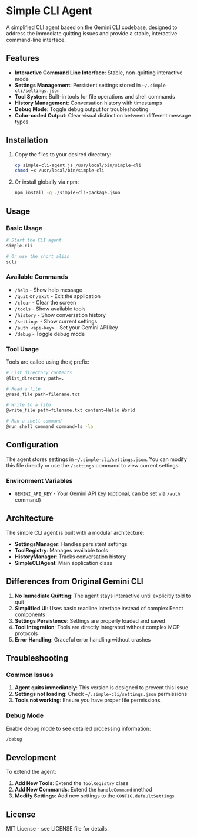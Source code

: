 # Simple CLI Agent

A simplified CLI agent based on the Gemini CLI codebase, designed to address the immediate quitting issues and provide a stable, interactive command-line interface.

## Features

- **Interactive Command Line Interface**: Stable, non-quitting interactive mode
- **Settings Management**: Persistent settings stored in `~/.simple-cli/settings.json`
- **Tool System**: Built-in tools for file operations and shell commands
- **History Management**: Conversation history with timestamps
- **Debug Mode**: Toggle debug output for troubleshooting
- **Color-coded Output**: Clear visual distinction between different message types

## Installation

1. Copy the files to your desired directory:
   ```bash
   cp simple-cli-agent.js /usr/local/bin/simple-cli
   chmod +x /usr/local/bin/simple-cli
   ```

2. Or install globally via npm:
   ```bash
   npm install -g ./simple-cli-package.json
   ```

## Usage

### Basic Usage

```bash
# Start the CLI agent
simple-cli

# Or use the short alias
scli
```

### Available Commands

- `/help` - Show help message
- `/quit` or `/exit` - Exit the application
- `/clear` - Clear the screen
- `/tools` - Show available tools
- `/history` - Show conversation history
- `/settings` - Show current settings
- `/auth <api-key>` - Set your Gemini API key
- `/debug` - Toggle debug mode

### Tool Usage

Tools are called using the `@` prefix:

```bash
# List directory contents
@list_directory path=.

# Read a file
@read_file path=filename.txt

# Write to a file
@write_file path=filename.txt content=Hello World

# Run a shell command
@run_shell_command command=ls -la
```

## Configuration

The agent stores settings in `~/.simple-cli/settings.json`. You can modify this file directly or use the `/settings` command to view current settings.

### Environment Variables

- `GEMINI_API_KEY` - Your Gemini API key (optional, can be set via `/auth` command)

## Architecture

The simple CLI agent is built with a modular architecture:

- **SettingsManager**: Handles persistent settings
- **ToolRegistry**: Manages available tools
- **HistoryManager**: Tracks conversation history
- **SimpleCLIAgent**: Main application class

## Differences from Original Gemini CLI

1. **No Immediate Quitting**: The agent stays interactive until explicitly told to quit
2. **Simplified UI**: Uses basic readline interface instead of complex React components
3. **Settings Persistence**: Settings are properly loaded and saved
4. **Tool Integration**: Tools are directly integrated without complex MCP protocols
5. **Error Handling**: Graceful error handling without crashes

## Troubleshooting

### Common Issues

1. **Agent quits immediately**: This version is designed to prevent this issue
2. **Settings not loading**: Check `~/.simple-cli/settings.json` permissions
3. **Tools not working**: Ensure you have proper file permissions

### Debug Mode

Enable debug mode to see detailed processing information:

```bash
/debug
```

## Development

To extend the agent:

1. **Add New Tools**: Extend the `ToolRegistry` class
2. **Add New Commands**: Extend the `handleCommand` method
3. **Modify Settings**: Add new settings to the `CONFIG.defaultSettings`

## License

MIT License - see LICENSE file for details. 

